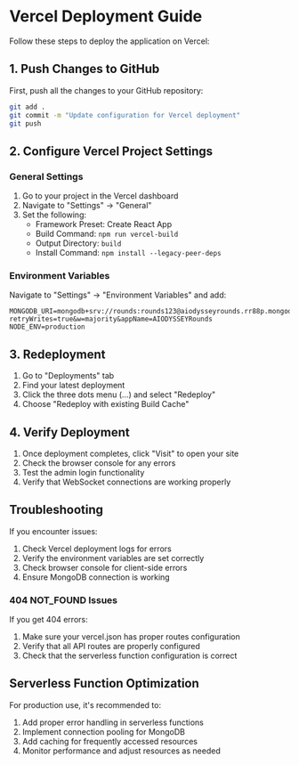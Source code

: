 # Vercel Deployment Guide

Follow these steps to deploy the application on Vercel:

## 1. Push Changes to GitHub

First, push all the changes to your GitHub repository:

```bash
git add .
git commit -m "Update configuration for Vercel deployment"
git push
```

## 2. Configure Vercel Project Settings

### General Settings

1. Go to your project in the Vercel dashboard
2. Navigate to "Settings" -> "General"
3. Set the following:
   - Framework Preset: Create React App
   - Build Command: `npm run vercel-build`
   - Output Directory: `build`
   - Install Command: `npm install --legacy-peer-deps`

### Environment Variables

Navigate to "Settings" -> "Environment Variables" and add:

```
MONGODB_URI=mongodb+srv://rounds:rounds123@aiodysseyrounds.rr88p.mongodb.net/?retryWrites=true&w=majority&appName=AIODYSSEYRounds
NODE_ENV=production
```

## 3. Redeployment

1. Go to "Deployments" tab
2. Find your latest deployment
3. Click the three dots menu (...) and select "Redeploy"
4. Choose "Redeploy with existing Build Cache"

## 4. Verify Deployment

1. Once deployment completes, click "Visit" to open your site
2. Check the browser console for any errors
3. Test the admin login functionality
4. Verify that WebSocket connections are working properly

## Troubleshooting

If you encounter issues:

1. Check Vercel deployment logs for errors
2. Verify the environment variables are set correctly
3. Check browser console for client-side errors
4. Ensure MongoDB connection is working

### 404 NOT_FOUND Issues

If you get 404 errors:

1. Make sure your vercel.json has proper routes configuration
2. Verify that all API routes are properly configured
3. Check that the serverless function configuration is correct

## Serverless Function Optimization

For production use, it's recommended to:

1. Add proper error handling in serverless functions
2. Implement connection pooling for MongoDB
3. Add caching for frequently accessed resources
4. Monitor performance and adjust resources as needed 
